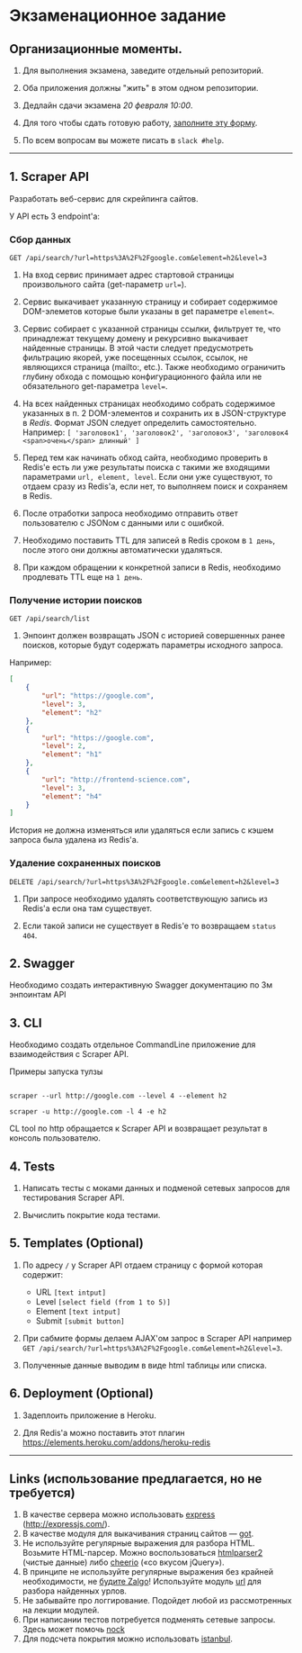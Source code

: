 # Экзаменационное задание

## Организационные моменты.

1. Для выполнения экзамена, заведите отдельный репозиторий. 

2. Оба приложения должны "жить" в этом одном репозитории.
 
3. Дедлайн сдачи экзамена  *20 февраля 10:00*.

4. Для того чтобы сдать готовую работу, [заполните эту форму](https://goo.gl/forms/z4RVBTs4AySWb30H3).

5. По всем вопросам вы можете писать в `slack #help`.

----

## 1. Scraper API

Разработать веб-сервис для скрейпинга сайтов.

У API есть 3 endpoint'a:

### Сбор данных

`GET /api/search/?url=https%3A%2F%2Fgoogle.com&element=h2&level=3`

1. На вход сервис принимает адрес стартовой страницы произвольного сайта (get-параметр `url=`).

2. Сервис выкачивает указанную страницу и собирает содержимое DOM-элеметов которые были указаны в get параметре `element=`.

3. Сервис собирает с указанной страницы ссылки, фильтрует те, что принадлежат текущему домену и рекурсивно выкачивает найденные страницы.
В этой части следует предусмотреть фильтрацию якорей, уже посещенных ссылок, ссылок, не являющихся страница (mailto:, etc.). 
Также необходимо ограничить глубину обхода с помощью конфигурационного файла или не обязательного get-параметра `level=`.

4. На всех найденных страницах необходимо собрать содержимое указанных в п. 2 DOM-элементов и сохранить их в JSON-структуре в *Redis*.
Формат JSON следует определить самостоятельно.
Например:
`[ 'заголовок1', 'заголовок2', 'заголовок3', 'заголовок4 <span>очень</span> длинный' ]`

5. Перед тем как начинать обход сайта, необходимо проверить в Redis'e есть ли уже результаты поиска с такими же входящими параметрами `url, element, level`.
Если они уже существуют, то отдаем сразу из Redis'а, если нет, то выполняем поиск и сохраняем в Redis.

6. После отработки запроса необходимо отправить ответ пользователю с JSONом с данными или с ошибкой.

7. Необходимо поставить TTL для записей в Redis сроком в `1 день`, после этого они должны автоматически удаляться.

8. При каждом обращении к конкретной записи в Redis, необходимо продлевать TTL еще на `1 день`.

### Получение истории поисков

`GET /api/search/list`

1. Энпоинт должен возвращать JSON с историей совершенных ранее поисков, которые будут содержать параметры исходного запроса.
  
  Например:
  
```json
[
    {
        "url": "https://google.com",
        "level": 3,
        "element": "h2"
    },
    {
        "url": "https://google.com",
        "level": 2,
        "element": "h1"
    },
    {
        "url": "http://frontend-science.com",
        "level": 3,
        "element": "h4"
    }
]
```

История не должна изменяться или удаляться если запись с кэшем запроса была удалена из Redis'a.

### Удаление сохраненных поисков

`DELETE /api/search/?url=https%3A%2F%2Fgoogle.com&element=h2&level=3`


1. При запросе необходимо удалять соответствующую запись из Redis'a если она там существует.

2. Если такой записи не существует в Redis'e то возвращаем `status 404`. 

## 2. Swagger

Необходимо создать интерактивную Swagger документацию по 3м энпоинтам API

## 3. CLI

Необходимо создать отдельное CommandLine приложение для взаимодействия с Scraper API.
 
Примеры запуска тулзы

```

scraper --url http://google.com --level 4 --element h2

scraper -u http://google.com -l 4 -e h2

```

CL tool по http обращается к Scraper API и возвращает результат в консоль пользователю.

## 4. Tests

1. Написать тесты с моками данных и подменой сетевых запросов для тестирования Scraper API.

2. Вычислить покрытие кода тестами.

## 5. Templates (Optional)

1. По адресу `/` у Scraper API отдаем страницу с формой которая содержит:
    * URL `[text intput]`
    * Level `[select field (from 1 to 5)]`
    * Element `[text intput]`
    * Submit `[submit button]`
    
2. При сабмите формы делаем AJAX'ом запрос в Scraper API например `GET /api/search/?url=https%3A%2F%2Fgoogle.com&element=h2&level=3`.

3. Полученные данные выводим в виде html таблицы или списка.

## 6. Deployment (Optional)

1. Задеплоить приложение в Heroku.

2. Для Redis'a можно поставить этот плагин https://elements.heroku.com/addons/heroku-redis

----
## Links (использование предлагается, но не требуется)

1. В качестве сервера можно использовать [express](https://www.npmjs.com/package/express) (http://expressjs.com/).
2. В качестве модуля для выкачивания страниц сайтов — [got](https://www.npmjs.com/package/got).
3. Не используйте регулярные выражения для разбора HTML. Возьмите HTML-парсер. Можно воспользоваться [htmlparser2](https://www.npmjs.com/package/htmlparser2) (чистые данные) либо [cheerio](https://www.npmjs.com/package/cheerio) («со вкусом jQuery»).
4. В принципе не используйте регулярные выражения без крайней необходимости, не [будите Zalgo](http://stackoverflow.com/questions/1732348/regex-match-open-tags-except-xhtml-self-contained-tags#answers-header)! Используйте модуль [url](https://nodejs.org/api/url.html) для разбора найденных урлов.
5. Не забывайте про логгирование. Подойдет любой из рассмотренных на лекции модулей.
6. При написании тестов потребуется подменять сетевые запросы. Здесь может помочь [nock](https://www.npmjs.com/package/nock)
7. Для подсчета покрытия можно использовать [istanbul](https://www.npmjs.com/package/istanbul).
